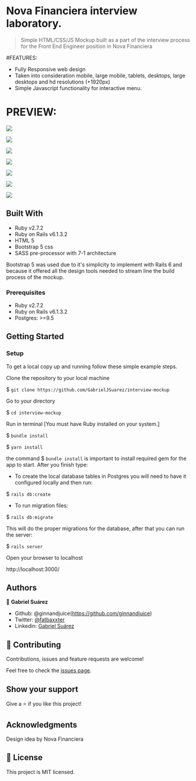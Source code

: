 # Nova Financiera interview laboratory.

> Simple HTML/CSS/JS Mockup built as a part of the interview process for the Front End Engineer position in Nova Financiera

#FEATURES:

- Fully Responsive web design
- Taken into consideration mobile, large mobile, tablets, desktops, large desktops and hd resolutions (+1920px)
- Simple Javascript functionality for interactive menu.


# PREVIEW:

![](https://github.com/GabrielJSuarez/interview-mockup/blob/check/public/1.png)

![](https://github.com/GabrielJSuarez/interview-mockup/blob/check/public/2.png)

![](https://github.com/GabrielJSuarez/interview-mockup/blob/check/public/3.png)

![](https://github.com/GabrielJSuarez/interview-mockup/blob/check/public/4.png)

![](https://github.com/GabrielJSuarez/interview-mockup/blob/check/public/5.png)

![](https://github.com/GabrielJSuarez/interview-mockup/blob/check/public/6.png)

![](https://github.com/GabrielJSuarez/interview-mockup/blob/check/public/7.png)

## Built With

- Ruby v2.7.2
- Ruby on Rails v6.1.3.2
- HTML 5
- Bootstrap 5 css
- SASS pre-processor with 7-1 architecture

Bootstrap 5 was used due to it's simplicity to implement with Rails 6 and because it offered all the design tools needed to stream line the build process of the mockup.

### Prerequisites

- Ruby v2.7.2
- Ruby on Rails v6.1.3.2
- Postgres: >=9.5

## Getting Started

### Setup

To get a local copy up and running follow these simple example steps.

Clone the repository to your local machine

$ `git clone https://github.com/GabrielJSuarez/interview-mockup`

Go to your directory

$ `cd interview-mockup`

Run in terminal [You must have Ruby installed on your system.]

$ `bundle install`

$ `yarn install`

the command $ `bundle install` is important to install required gem for the app to start. After you finish type:

- To create the local database tables in Postgres you will need to have it configured locally and then run:

$ `rails db:create`

- To run migration files:

$ `rails db:migrate`

This will do the proper migrations for the database, after that you can run the server:

$ `rails server`

Open your browser to localhost

http://localhost:3000/

## Authors

👤 **Gabriel Suárez**

- Github: @ginnandjuice(https://github.com/ginnandjuice)
- Twitter: [@fatbaxxter](https://twitter.com/fatbaxxter)
- Linkedin: [Gabriel Suárez](https://www.linkedin.com/in/gabriel-ginn-suarez/)

## 🤝 Contributing

Contributions, issues and feature requests are welcome!

Feel free to check the [issues page](issues/).

## Show your support

Give a ⭐️ if you like this project!

## Acknowledgments

Design idea by Nova Financiera

## 📝 License

This project is MIT licensed.

